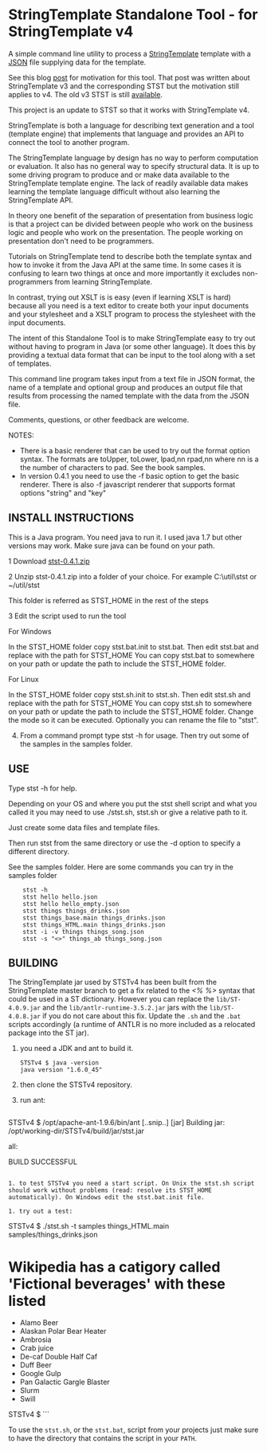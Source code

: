 # StringTemplate Standalone Tool - for StringTemplate v4

A simple command line utility to process a [StringTemplate](http://www.stringtemplate.org/) template with a [JSON](http://json.org/) file supplying data for the template.

See this blog [post](http://hardlikesoftware.com/weblog/2007/04/26/on-learning-stringtemplate/) for motivation for this tool.
That post was written about StringTemplate v3 and the corresponding STST but the motivation still applies to v4.
The old v3 STST is still [available](http://hardlikesoftware.com/weblog/stst/).

This project is an update to STST so that it works with StringTemplate v4.

StringTemplate is both a language for describing text generation and a tool (template engine) that implements that
language and provides an API to connect the tool to another program.

The StringTemplate language by design has no way to perform computation or evaluation. It also has no general way to
specify structural data. It is up to some driving program to produce and or make data available to the StringTemplate
template engine. The lack of readily available data makes learning the template language difficult without also
learning the StringTemplate API.

In theory one benefit of the separation of presentation from business logic is that a project can be divided between
people who work on the business logic and people who work on the presentation. The people working on presentation
don't need to be programmers.

Tutorials on StringTemplate tend to describe both the template syntax and how to invoke it from the Java API at the
same time. In some cases it is confusing to learn two things at once and more importantly it excludes non-programmers
from learning StringTemplate.

In contrast, trying out XSLT is is easy (even if learning XSLT is hard) because all you need is a text editor to create
both your input documents and your stylesheet and a XSLT program to process the stylesheet with the input documents.

The intent of this Standalone Tool is to make StringTemplate easy to try out without having to program in Java (or some
other language). It does this by providing a textual data format that can be input to the tool along with a set of templates.

This command line program takes input from a text file in JSON format, the name of a template and optional group and
produces an output file that results from processing the named template with the data from the JSON file.

Comments, questions, or other feedback are welcome.

NOTES:

 * There is a basic renderer that can be used to try out the format option syntax. The formats are toUpper, toLower,
 lpad,nn rpad,nn where nn is a the number of characters to pad. See the book samples.
 * In version 0.4.1 you need to use the -f basic option to get the basic renderer. There is also -f javascript
 renderer that supports format options "string" and "key"

## INSTALL INSTRUCTIONS
This is a Java program. You need java to run it. I used java 1.7 but other versions may work. Make sure java can be
found on your path.

 1 Download [stst-0.4.1.zip](http://www.hardlikesoftware.com/weblog/download/stst-0.4.1.zip)

 2 Unzip stst-0.4.1.zip into a folder of your choice. For example C:\util\stst or ~/util/stst

   This folder is referred as STST_HOME in the rest of the steps

 3 Edit the script used to run the tool

For Windows

In the STST_HOME folder copy stst.bat.init to stst.bat.
Then edit stst.bat and replace <home> with the path for STST_HOME
You can copy stst.bat to somewhere on your path or update the path to include the STST_HOME folder.

For Linux

In the STST_HOME folder copy stst.sh.init to stst.sh.
Then edit stst.sh and replace <home> with the path for STST_HOME
You can copy stst.sh to somewhere on your path or update the path to include the STST_HOME folder.
Change the mode so it can be executed.
Optionally you can rename the file to "stst".

 4) From a command prompt type stst -h for usage. Then try out some of the samples in the samples folder.

## USE
Type stst -h for help.

Depending on your OS and where you put the stst shell script and what you called it you may need to use
./stst.sh, stst.sh or give a relative path to it.

Just create some data files and template files.

Then run stst from the same directory or use the -d option to specify a different
directory.

See the samples folder. Here are some commands you can try in the samples folder

```
    stst -h
    stst hello hello.json
    stst hello hello_empty.json
    stst things things_drinks.json
    stst things_base.main things_drinks.json
    stst things_HTML.main things_drinks.json
    stst -i -v things things_song.json
    stst -s "<>" things_ab things_song.json
```

## BUILDING

The StringTemplate jar used by STSTv4 has been built from the StringTemplate master branch to get a fix related to the *<% %>* syntax that could be used in a ST dictionary. However you can replace the ``lib/ST-4.0.9.jar`` and the ``lib/antlr-runtime-3.5.2.jar`` jars with the ``lib/ST-4.0.8.jar`` if you do not care about this fix. Update the ``.sh`` and the ``.bat`` scripts accordingly (a runtime of ANTLR is no more included as a relocated package into the ST jar).

1. you need a JDK and ant to build it.
   ```
   STSTv4 $ java -version
   java version "1.6.0_45"
   ```

1. then clone the STSTv4 repository.

1. run ant:
   ```
STSTv4 $ /opt/apache-ant-1.9.6/bin/ant 
[..snip..]
      [jar] Building jar: /opt/working-dir/STSTv4/build/jar/stst.jar

all:

BUILD SUCCESSFUL
   ```

1. to test STSTv4 you need a start script. On Unix the stst.sh script should work without problems (read: resolve its STST_HOME automatically). On Windows edit the stst.bat.init file.

1. try out a test:
   ```
   STSTv4 $ ./stst.sh -t samples things_HTML.main samples/things_drinks.json
   <h1>Wikipedia has a catigory called 'Fictional beverages' with these listed</h1>
   <ul>
   <li>Alamo Beer</li>
   <li>Alaskan Polar Bear Heater</li>
   <li>Ambrosia</li>
   <li>Crab juice</li>
   <li>De-caf Double Half Caf</li>
   <li>Duff Beer</li>
   <li>Google Gulp</li>
   <li>Pan Galactic Gargle Blaster</li>
   <li>Slurm</li>
   <li>Swill</li>
   
   </ul>
   STSTv4 $
    ```

To use the ``stst.sh``, or the ``stst.bat``, script from your projects just make sure to have the directory that contains the script in your ``PATH``.
